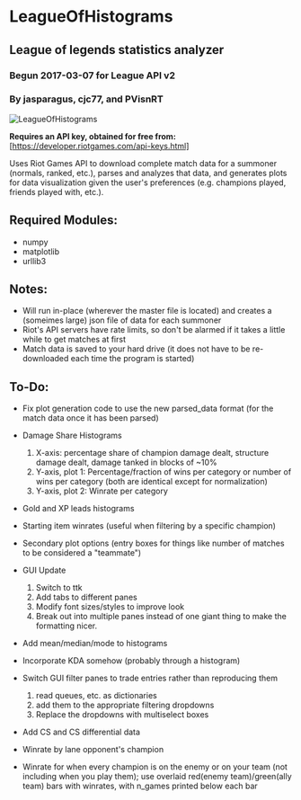 # LeagueOfHistograms
## League of legends statistics analyzer
### Begun 2017-03-07 for League API v2
### By jasparagus, cjc77, and PVisnRT
![LeagueOfHistograms](https://github.com/jasparagus/LeagueOfHistograms/blob/master/icon.png "LeagueOfHistograms")

**Requires an API key, obtained for free from:**
[https://developer.riotgames.com/api-keys.html]

Uses Riot Games API to download complete match data for a summoner (normals, ranked, etc.), parses and analyzes that data, and generates plots for data visualization given the user's preferences (e.g. champions played, friends played with, etc.).


## Required Modules:
+ numpy
+ matplotlib
+ urllib3


## Notes:
+ Will run in-place (wherever the master file is located) and creates a (someimes large) json file of data for each summoner
+ Riot's API servers have rate limits, so don't be alarmed if it takes a little while to get matches at first
+ Match data is saved to your hard drive (it does not have to be re-downloaded each time the program is started)


## To-Do:
+ Fix plot generation code to use the new parsed_data format (for the match data once it has been parsed)

+ Damage Share Histograms
  1. X-axis: percentage share of champion damage dealt, structure damage dealt, damage tanked in blocks of ~10%
  2. Y-axis, plot 1: Percentage/fraction of wins per category or number of wins per category (both are identical except for normalization)
  3. Y-axis, plot 2:  Winrate per category


+ Gold and XP leads histograms
  
+ Starting item winrates (useful when filtering by a specific champion)

+ Secondary plot options (entry boxes for things like number of matches to be considered a "teammate")


+ GUI Update
  1. Switch to ttk
  2. Add tabs to different panes
  3. Modify font sizes/styles to improve look
  4. Break out into multiple panes instead of one giant thing to make the formatting nicer.
  
+ Add mean/median/mode to histograms

+ Incorporate KDA somehow (probably through a histogram)

+ Switch GUI filter panes to trade entries rather than reproducing them
  1. read queues, etc. as dictionaries
  2. add them to the appropriate filtering dropdowns
  3. Replace the dropdowns with multiselect boxes
  
+ Add CS and CS differential data

+ Winrate by lane opponent's champion

+ Winrate for when every champion is on the enemy or on your team (not including when you play them); use overlaid red(enemy team)/green(ally team) bars with winrates, with n_games printed below each bar